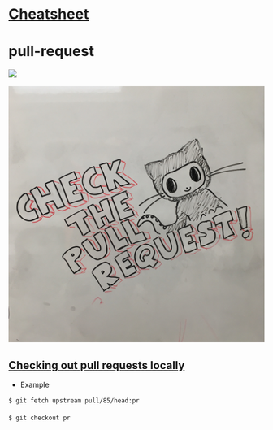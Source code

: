 # [Cheatsheet](https://gist.github.com/LeCoupa/122b12050f5fb267e75f)

# pull-request

![](images/pull-request.jpg)

![](images/check-the-pull-request.jpg)

## [Checking out pull requests locally](https://help.github.com/articles/checking-out-pull-requests-locally/)

- Example

```sh
$ git fetch upstream pull/85/head:pr

$ git checkout pr
```